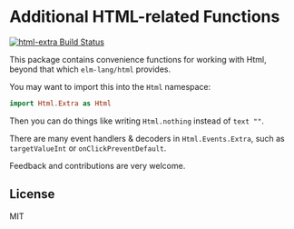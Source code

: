 # Additional HTML-related Functions

[![html-extra Build Status](https://travis-ci.org/elm-community/html-extra.svg?branch=master)](https://travis-ci.org/elm-community/html-extra)

This package contains convenience functions for working with Html, beyond that
which `elm-lang/html` provides.

You may want to import this into the `Html` namespace:

```elm
import Html.Extra as Html
```

Then you can do things like writing `Html.nothing` instead of `text ""`.

There are many event handlers & decoders in `Html.Events.Extra`, such as
`targetValueInt` or `onClickPreventDefault`.


Feedback and contributions are very welcome.

## License

MIT
